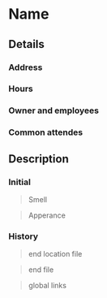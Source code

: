 # Name

## **Details**

### Address

### Hours

### Owner and employees

### Common attendes

## **Description**

### Initial

> Smell

> Apperance

### History

> end location file

> end file

> global links

[sanctuarypub]: /NPCs/IowaCity/RondaWeever/RondaWeever.md
[rondaweever]: /NPCs/IowaCity/RondaWeever/RondaWeever.md
